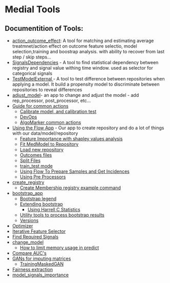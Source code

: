 # Medial Tools
## Documentition of Tools:

- [action_outcome_effect](action_outcome_effect.md): A tool for matching and estimating average treatmnet/action effect on outcome
feature selectio, model selection,training and boostrap analysis. with ability to recover from last step / skip steps...
- [SignalsDependencies](SignalsDependencies.md) - A tool to find statistical dependency between registry and signal value withing time window. used as selector for categorical signals
- [TestModelExternal ](TestModelExternal.md)- A tool to test difference between repositories when applying a model. It build a propensity model to discriminate between repositories to reveal differences
- [adjust_model](adjust_model.md)- an app to change and adjust the model - add rep_processor, post_processor, etc...
- [Guide for common actions](Guide%20for%20common%20actions)
    - [Calibrate model, and calibration test](Guide%20for%20common%20actions/Calibrate%20model,%20and%20calibration%20test.md)
    - [DevOps](Guide%20for%20common%20actions/DevOps.md)
    - [AlgoMarker common actions](Guide%20for%20common%20actions/AlgoMarker%20common%20actions.md)
- [Using the Flow App](Using%20the%20Flow%20App) -  Our app to create repository and do a lot of things with our data/model/repository
    - [Feature Importance with shapley values analysis](Using%20the%20Flow%20App/Feature%20Importance%20with%20shapley%20values%20analysis.md)
    - [Fit MedModel to Repository](Using%20the%20Flow%20App/Fit%20MedModel%20to%20Repository.md)
    - [Load new repository](../Repositories/Load%20new%20repository.md)
    - [Outcomes files](Using%20the%20Flow%20App/Outcomes%20files.md)
    - [Split Files](Using%20the%20Flow%20App/Split%20Files.md)
    - [train_test mode](Using%20the%20Flow%20App/train_test%20mode.md)
    - [Using Flow To Prepare Samples and Get Incidences](Using%20the%20Flow%20App/Using%20Flow%20To%20Prepare%20Samples%20and%20Get%20Incidences.md)
    - [Using Pre Processors](Using%20the%20Flow%20App/Using%20Pre%20Processors.md)
- [create_registry](create_registry)
    - [Create Membership registry example command](create_registry/Create%20Membership%20registry%20example%20command.md)
- [bootstrap_app](bootstrap_app)
    - [Bootstrap legend](bootstrap_app/Bootstrap%20legend.md)
    - [Extending bootstrap](bootstrap_app/Extending%20bootstrap)
        - [Using Harrell C Statistics](bootstrap_app/Extending%20bootstrap/Using%20Harrell%20C%20Statistics.md)
    - [Utility tools to process bootstrap results](bootstrap_app/Utility%20tools%20to%20process%20bootstrap%20results.md)
    - [Versions](bootstrap_app/Versions.md)
- [Optimizer](Optimizer.md)
- [Iterative Feature Selector](Iterative%20Feature%20Selector.md)
- [Find Required Signals](Find%20Required%20Signals.md)
- [change_model](change_model)
    - [How to limit memory usage in predict](change_model/How%20to%20limit%20memory%20usage%20in%20predict.md)
- [Compare AUC's](Compare%20AUC's.md)
- [GANs for imputing matrices](GANs%20for%20imputing%20matrices)
    - [TrainingMaskedGAN](GANs%20for%20imputing%20matrices/TrainingMaskedGAN.md)
- [Fairness extraction](Fairness%20extraction.md)
- [model_signals_importance](model_signals_importance.md)
